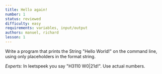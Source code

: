 ```yaml
---
title: Hello again!
number: 1
status: reviewed
difficulty: easy
requirements: variables, input/output
authors: manuel, richard
lesson: 1
---
```

Write a program that prints the String "Hello World!" on the command line, using only placeholders in the format string.

*Experts:* In leetspeek you say "H3110 W0$|$21d!". Use actual numbers.

